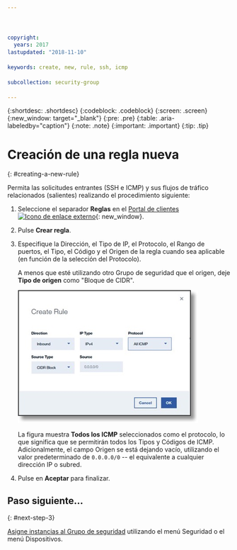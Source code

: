 ```yaml
---



copyright:
  years: 2017
lastupdated: "2018-11-10"

keywords: create, new, rule, ssh, icmp

subcollection: security-group

---
```


{:shortdesc: .shortdesc}
{:codeblock: .codeblock}
{:screen: .screen}
{:new_window: target="_blank"}
{:pre: .pre}
{:table: .aria-labeledby="caption"}
{:note: .note}
{:important: .important}
{:tip: .tip}

# Creación de una regla nueva
{: #creating-a-new-rule}

Permita las solicitudes entrantes (SSH e ICMP) y sus flujos de tráfico relacionados (salientes) realizando el procedimiento siguiente:

1. Seleccione el separador **Reglas** en el [Portal de clientes ![Icono de enlace externo](../../icons/launch-glyph.svg "Icono de enlace externo")](https://control.softlayer.com/){: new_window}.
2. Pulse **Crear regla**.
3. Especifique la Dirección, el Tipo de IP, el Protocolo, el Rango de puertos, el Tipo, el Código y el Origen de la regla cuando sea aplicable (en función de la selección del Protocolo).

	A menos que esté utilizando otro Grupo de seguridad que el origen, deje **Tipo de origen** como "Bloque de CIDR".

	![Crear una regla](./images/rule_sg.jpg)

	La figura muestra **Todos los ICMP** seleccionados como el protocolo, lo que significa que se permitirán todos los Tipos y Códigos de ICMP. Adicionalmente, el campo Origen se está dejando vacío, utilizando el valor predeterminado de `0.0.0.0/0` -- el equivalente a cualquier dirección IP o subred.

4. Pulse en **Aceptar** para finalizar.

## Paso siguiente...
{: #next-step-3}

[Asigne instancias al Grupo de seguridad](/docs/infrastructure/security-groups?topic=security-groups-assigning-instances-to-the-security-group) utilizando el menú Seguridad o el menú Dispositivos.

